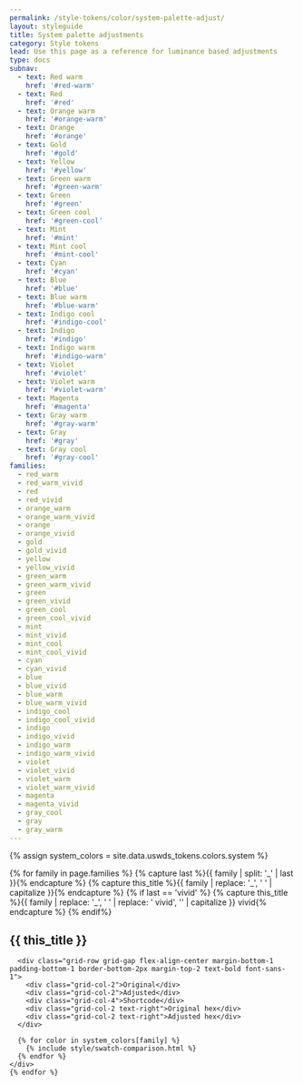 ```yaml
---
permalink: /style-tokens/color/system-palette-adjust/
layout: styleguide
title: System palette adjustments
category: Style tokens
lead: Use this page as a reference for luminance based adjustments
type: docs
subnav:
  - text: Red warm
    href: '#red-warm'
  - text: Red
    href: '#red'
  - text: Orange warm
    href: '#orange-warm'
  - text: Orange
    href: '#orange'
  - text: Gold
    href: '#gold'
  - text: Yellow
    href: '#yellow'
  - text: Green warm
    href: '#green-warm'
  - text: Green
    href: '#green'
  - text: Green cool
    href: '#green-cool'
  - text: Mint
    href: '#mint'
  - text: Mint cool
    href: '#mint-cool'
  - text: Cyan
    href: '#cyan'
  - text: Blue
    href: '#blue'
  - text: Blue warm
    href: '#blue-warm'
  - text: Indigo cool
    href: '#indigo-cool'
  - text: Indigo
    href: '#indigo'
  - text: Indigo warm
    href: '#indigo-warm'
  - text: Violet
    href: '#violet'
  - text: Violet warm
    href: '#violet-warm'
  - text: Magenta
    href: '#magenta'
  - text: Gray warm
    href: '#gray-warm'
  - text: Gray
    href: '#gray'
  - text: Gray cool
    href: '#gray-cool'
families:
  - red_warm
  - red_warm_vivid
  - red
  - red_vivid
  - orange_warm
  - orange_warm_vivid
  - orange
  - orange_vivid
  - gold
  - gold_vivid
  - yellow
  - yellow_vivid
  - green_warm
  - green_warm_vivid
  - green
  - green_vivid
  - green_cool
  - green_cool_vivid
  - mint
  - mint_vivid
  - mint_cool
  - mint_cool_vivid
  - cyan
  - cyan_vivid
  - blue
  - blue_vivid
  - blue_warm
  - blue_warm_vivid
  - indigo_cool
  - indigo_cool_vivid
  - indigo
  - indigo_vivid
  - indigo_warm
  - indigo_warm_vivid
  - violet
  - violet_vivid
  - violet_warm
  - violet_warm_vivid
  - magenta
  - magenta_vivid
  - gray_cool
  - gray
  - gray_warm
---
```


{% assign system_colors = site.data.uswds_tokens.colors.system %}

<div class="padding-top-3 text-normal maxw-tablet-lg">
  {% for family in page.families %}
    {% capture last %}{{ family | split: '_' | last }}{% endcapture %}
    {% capture this_title %}{{ family | replace: '_', ' ' | capitalize }}{% endcapture %}
    {% if last == 'vivid' %}
      {% capture this_title %}{{ family | replace: '_', ' ' | replace: ' vivid', '' | capitalize }}<span class="text-normal"> vivid</span>{% endcapture %}
    {% endif%}
    <div class="bg-white padding-y-2 padding-x-3 radius-md border border-base-light margin-bottom-2">
      <h2 class="font-sans-10 margin-top-0 margin-bottom-1 text-ink" id="{{ family | replace: '_', '-' }}">{{ this_title }}</h2>

      <div class="grid-row grid-gap flex-align-center margin-bottom-1 padding-bottom-1 border-bottom-2px margin-top-2 text-bold font-sans-1">
        <div class="grid-col-2">Original</div>
        <div class="grid-col-2">Adjusted</div>
        <div class="grid-col-4">Shortcode</div>
        <div class="grid-col-2 text-right">Original hex</div>
        <div class="grid-col-2 text-right">Adjusted hex</div>
      </div>

      {% for color in system_colors[family] %}
        {% include style/swatch-comparison.html %}
      {% endfor %}
    </div>
    {% endfor %}
</div>

